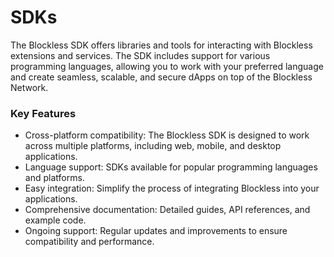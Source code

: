 # SDKs

The Blockless SDK offers libraries and tools for interacting with Blockless extensions and services. The SDK includes support for various programming languages, allowing you to work with your preferred language and create seamless, scalable, and secure dApps on top of the Blockless Network.

### Key Features

- Cross-platform compatibility: The Blockless SDK is designed to work across multiple platforms, including web, mobile, and desktop applications.
- Language support: SDKs available for popular programming languages and platforms.
- Easy integration: Simplify the process of integrating Blockless into your applications.
- Comprehensive documentation: Detailed guides, API references, and example code.
- Ongoing support: Regular updates and improvements to ensure compatibility and performance.
